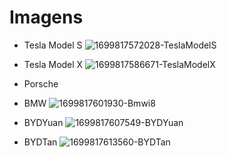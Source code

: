 # Imagens

* Tesla Model S
![1699817572028-TeslaModelS](https://github.com/JoaoVCalcantara/Concessionaria/assets/136134745/9c180aa7-08fa-44c0-894f-9894f8e2d73d)

* Tesla Model X
![1699817586671-TeslaModelX](https://github.com/JoaoVCalcantara/Concessionaria/assets/136134745/3cd0375b-6f7e-4dc6-a0e0-c7cdabf020c1)

* Porsche

* BMW
![1699817601930-Bmwi8](https://github.com/JoaoVCalcantara/Concessionaria/assets/136134745/2c7b5ec0-1eed-486f-98d2-b6eeccd6355f)

* BYDYuan
![1699817607549-BYDYuan](https://github.com/JoaoVCalcantara/Concessionaria/assets/136134745/2d19f4dd-3a59-489c-ac91-299804a8c154)

* BYDTan
![1699817613560-BYDTan](https://github.com/JoaoVCalcantara/Concessionaria/assets/136134745/84994dc1-c3b1-4102-9271-3ae514b6b0ec)
  
